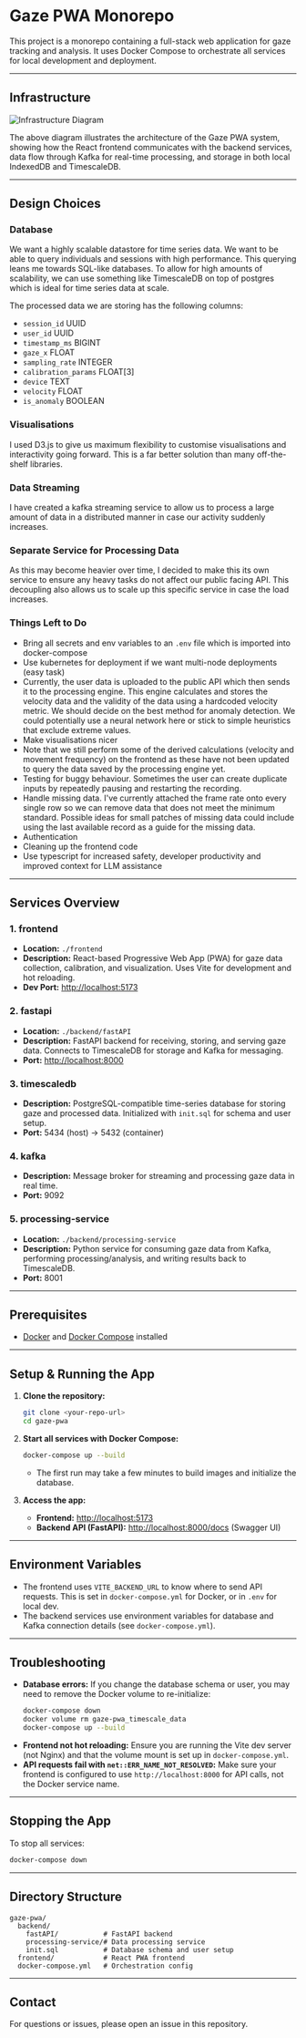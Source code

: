 # Gaze PWA Monorepo

This project is a monorepo containing a full-stack web application for gaze tracking and analysis. It uses Docker Compose to orchestrate all services for local development and deployment.

---

## Infrastructure

![Infrastructure Diagram](./infra.png)

The above diagram illustrates the architecture of the Gaze PWA system, showing how the React frontend communicates with the backend services, data flow through Kafka for real-time processing, and storage in both local IndexedDB and TimescaleDB.

---

## Design Choices

### Database

We want a highly scalable datastore for time series data. We want to be able to query individuals and sessions with high performance. This querying leans me towards SQL-like databases. To allow for high amounts of scalability, we can use something like TimescaleDB on top of postgres which is ideal for time series data at scale.

The processed data we are storing has the following columns:

- `session_id` UUID
- `user_id` UUID
- `timestamp_ms` BIGINT
- `gaze_x` FLOAT
- `sampling_rate` INTEGER
- `calibration_params` FLOAT[3]
- `device` TEXT
- `velocity` FLOAT
- `is_anomaly` BOOLEAN

### Visualisations

I used D3.js to give us maximum flexibility to customise visualisations and interactivity going forward. This is a far better solution than many off-the-shelf libraries.

### Data Streaming

I have created a kafka streaming service to allow us to process a large amount of data in a distributed manner in case our activity suddenly increases.

### Separate Service for Processing Data

As this may become heavier over time, I decided to make this its own service to ensure any heavy tasks do not affect our public facing API. This decoupling also allows us to scale up this specific service in case the load increases.

### Things Left to Do

- Bring all secrets and env variables to an `.env` file which is imported into docker-compose
- Use kubernetes for deployment if we want multi-node deployments (easy task)
- Currently, the user data is uploaded to the public API which then sends it to the processing engine. This engine calculates and stores the velocity data and the validity of the data using a hardcoded velocity metric. We should decide on the best method for anomaly detection. We could potentially use a neural network here or stick to simple heuristics that exclude extreme values.
- Make visualisations nicer
- Note that we still perform some of the derived calculations (velocity and movement frequency) on the frontend as these have not been updated to query the data saved by the processing engine yet.
- Testing for buggy behaviour. Sometimes the user can create duplicate inputs by repeatedly pausing and restarting the recording.
- Handle missing data. I've currently attached the frame rate onto every single row so we can remove data that does not meet the minimum standard. Possible ideas for small patches of missing data could include using the last available record as a guide for the missing data.
- Authentication
- Cleaning up the frontend code
- Use typescript for increased safety, developer productivity and improved context for LLM assistance

---

## Services Overview

### 1. **frontend**

- **Location:** `./frontend`
- **Description:** React-based Progressive Web App (PWA) for gaze data collection, calibration, and visualization. Uses Vite for development and hot reloading.
- **Dev Port:** [http://localhost:5173](http://localhost:5173)

### 2. **fastapi**

- **Location:** `./backend/fastAPI`
- **Description:** FastAPI backend for receiving, storing, and serving gaze data. Connects to TimescaleDB for storage and Kafka for messaging.
- **Port:** [http://localhost:8000](http://localhost:8000)

### 3. **timescaledb**

- **Description:** PostgreSQL-compatible time-series database for storing gaze and processed data. Initialized with `init.sql` for schema and user setup.
- **Port:** 5434 (host) → 5432 (container)

### 4. **kafka**

- **Description:** Message broker for streaming and processing gaze data in real time.
- **Port:** 9092

### 5. **processing-service**

- **Location:** `./backend/processing-service`
- **Description:** Python service for consuming gaze data from Kafka, performing processing/analysis, and writing results back to TimescaleDB.
- **Port:** 8001

---

## Prerequisites

- [Docker](https://www.docker.com/get-started) and [Docker Compose](https://docs.docker.com/compose/) installed

---

## Setup & Running the App

1. **Clone the repository:**

   ```sh
   git clone <your-repo-url>
   cd gaze-pwa
   ```

2. **Start all services with Docker Compose:**

   ```sh
   docker-compose up --build
   ```

   - The first run may take a few minutes to build images and initialize the database.

3. **Access the app:**
   - **Frontend:** [http://localhost:5173](http://localhost:5173)
   - **Backend API (FastAPI):** [http://localhost:8000/docs](http://localhost:8000/docs) (Swagger UI)

---

## Environment Variables

- The frontend uses `VITE_BACKEND_URL` to know where to send API requests. This is set in `docker-compose.yml` for Docker, or in `.env` for local dev.
- The backend services use environment variables for database and Kafka connection details (see `docker-compose.yml`).

---

## Troubleshooting

- **Database errors:** If you change the database schema or user, you may need to remove the Docker volume to re-initialize:
  ```sh
  docker-compose down
  docker volume rm gaze-pwa_timescale_data
  docker-compose up --build
  ```
- **Frontend not hot reloading:** Ensure you are running the Vite dev server (not Nginx) and that the volume mount is set up in `docker-compose.yml`.
- **API requests fail with `net::ERR_NAME_NOT_RESOLVED`:** Make sure your frontend is configured to use `http://localhost:8000` for API calls, not the Docker service name.

---

## Stopping the App

To stop all services:

```sh
docker-compose down
```

---

## Directory Structure

```
gaze-pwa/
  backend/
    fastAPI/           # FastAPI backend
    processing-service/# Data processing service
    init.sql           # Database schema and user setup
  frontend/            # React PWA frontend
  docker-compose.yml   # Orchestration config
```

---

## Contact

For questions or issues, please open an issue in this repository.

